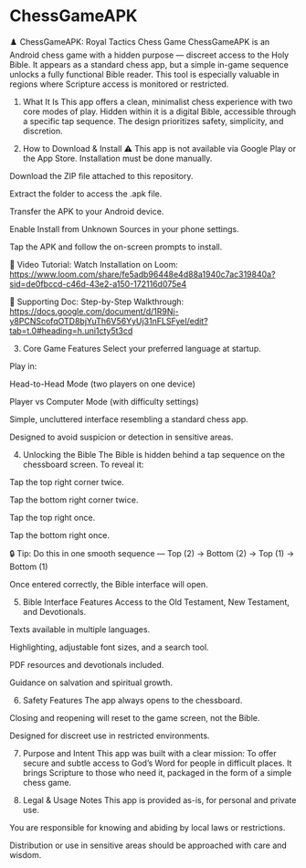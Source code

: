 # ChessGameAPK
♟️ ChessGameAPK: Royal Tactics Chess Game
ChessGameAPK is an Android chess game with a hidden purpose — discreet access to the Holy Bible. It appears as a standard chess app, but a simple in-game sequence unlocks a fully functional Bible reader. This tool is especially valuable in regions where Scripture access is monitored or restricted.

1. What It Is
This app offers a clean, minimalist chess experience with two core modes of play. Hidden within it is a digital Bible, accessible through a specific tap sequence. The design prioritizes safety, simplicity, and discretion.

2. How to Download & Install
⚠️ This app is not available via Google Play or the App Store. Installation must be done manually.

Download the ZIP file attached to this repository.

Extract the folder to access the .apk file.

Transfer the APK to your Android device.

Enable Install from Unknown Sources in your phone settings.

Tap the APK and follow the on-screen prompts to install.

🎥 Video Tutorial:
Watch Installation on Loom: https://www.loom.com/share/fe5adb96448e4d88a1940c7ac319840a?sid=de0fbccd-c46d-43e2-a150-172116d075e4

📄 Supporting Doc:
Step-by-Step Walkthrough: https://docs.google.com/document/d/1R9Nj-y8PCNScofqOTD8bjYuTh6V56YyUj31nFLSFyeI/edit?tab=t.0#heading=h.uni1cty5t3cd

3. Core Game Features
Select your preferred language at startup.

Play in:

Head-to-Head Mode (two players on one device)

Player vs Computer Mode (with difficulty settings)

Simple, uncluttered interface resembling a standard chess app.

Designed to avoid suspicion or detection in sensitive areas.

4. Unlocking the Bible
The Bible is hidden behind a tap sequence on the chessboard screen. To reveal it:

Tap the top right corner twice.

Tap the bottom right corner twice.

Tap the top right once.

Tap the bottom right once.

🔒 Tip: Do this in one smooth sequence —
Top (2) → Bottom (2) → Top (1) → Bottom (1)

Once entered correctly, the Bible interface will open.

5. Bible Interface Features
Access to the Old Testament, New Testament, and Devotionals.

Texts available in multiple languages.

Highlighting, adjustable font sizes, and a search tool.

PDF resources and devotionals included.

Guidance on salvation and spiritual growth.

6. Safety Features
The app always opens to the chessboard.

Closing and reopening will reset to the game screen, not the Bible.

Designed for discreet use in restricted environments.

7. Purpose and Intent
This app was built with a clear mission:
To offer secure and subtle access to God’s Word for people in difficult places. It brings Scripture to those who need it, packaged in the form of a simple chess game.

8. Legal & Usage Notes
This app is provided as-is, for personal and private use.

You are responsible for knowing and abiding by local laws or restrictions.

Distribution or use in sensitive areas should be approached with care and wisdom.
